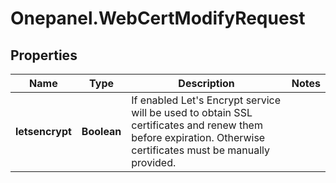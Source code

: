# Onepanel.WebCertModifyRequest

## Properties
Name | Type | Description | Notes
------------ | ------------- | ------------- | -------------
**letsencrypt** | **Boolean** | If enabled Let&#39;s Encrypt service will be used to obtain SSL certificates and renew them before expiration. Otherwise certificates must be manually provided.  | 


